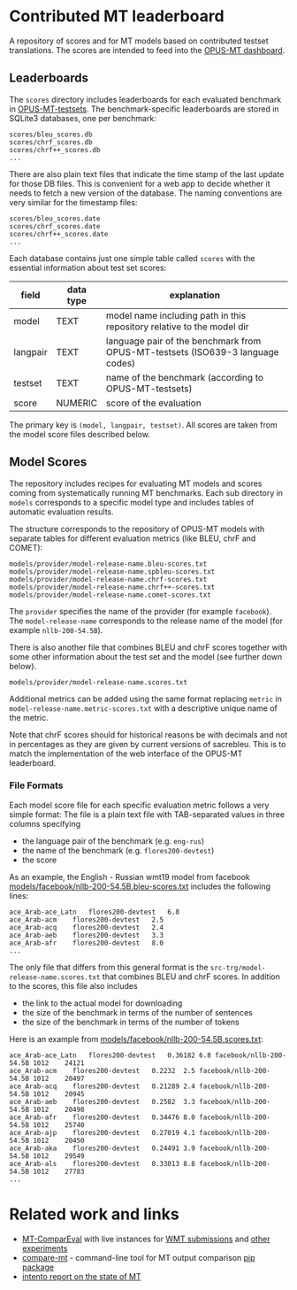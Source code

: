 
# Contributed MT leaderboard

A repository of scores and for MT models based on contributed testset translations.
The scores are intended to feed into the [OPUS-MT dashboard](https://opus.nlpl.eu/dashboard/). 


## Leaderboards

The `scores` directory includes leaderboards for each evaluated benchmark in [OPUS-MT-testsets](https://github.com/Helsinki-NLP/OPUS-MT-testsets/). The benchmark-specific leaderboards are stored in SQLite3 databases, one per benchmark:

```
scores/bleu_scores.db
scores/chrf_scores.db
scores/chrf++_scores.db
...
```

There are also plain text files that indicate the time stamp of the last update for those DB files. This is convenient for a web app to decide whether it needs to fetch a new version of the database. The naming conventions are very similar for the timestamp files:

```
scores/bleu_scores.date
scores/chrf_scores.date
scores/chrf++_scores.date
...
```

Each database contains just one simple table called `scores` with the essential information about test set scores:


| field    | data type | explanation |
|----------|-----------|-------------|
| model    | TEXT      | model name including path in this repository relative to the model dir |
| langpair | TEXT      | language pair of the benchmark from OPUS-MT-testsets (ISO639-3 language codes) |
| testset  | TEXT      | name of the benchmark (according to OPUS-MT-testsets) |
| score    | NUMERIC   | score of the evaluation |

The primary key is `(model, langpair, testset)`.
All scores are taken from the model score files described below.



## Model Scores


The repository includes recipes for evaluating MT models and scores coming from systematically running MT benchmarks. 
Each sub directory in `models` corresponds to a specific model type and includes tables of automatic evaluation results.



The structure corresponds to the repository of OPUS-MT models with separate tables for different evaluation metrics (like BLEU, chrF and COMET):

```
models/provider/model-release-name.bleu-scores.txt
models/provider/model-release-name.spbleu-scores.txt
models/provider/model-release-name.chrf-scores.txt
models/provider/model-release-name.chrf++-scores.txt
models/provider/model-release-name.comet-scores.txt
```

The `provider` specifies the name of the provider (for example `facebook`). The `model-release-name` corresponds to the release name of the model (for example `nllb-200-54.5B`).

There is also another file that combines BLEU and chrF scores together with some other information about the test set and the model (see further down below).

```
models/provider/model-release-name.scores.txt
```

Additional metrics can be added using the same format replacing `metric` in `model-release-name.metric-scores.txt` with a descriptive unique name of the metric.

Note that chrF scores should for historical reasons be with decimals and not in percentages as they are given by current versions of sacrebleu. This is to match the implementation of the web interface of the OPUS-MT leaderboard.



### File Formats

Each model score file for each specific evaluation metric follows a very simple format: The file is a plain text file with TAB-separated values in three columns specifying

* the language pair of the benchmark (e.g. `eng-rus`)
* the name of the benchmark (e.g. `flores200-devtest`)
* the score

As an example, the English - Russian wmt19 model from facebook [models/facebook/nllb-200-54.5B.bleu-scores.txt](models/facebook/nllb-200-54.5B.bleu-scores.txt) includes the following lines:

```
ace_Arab-ace_Latn	flores200-devtest	6.8
ace_Arab-acm	flores200-devtest	2.5
ace_Arab-acq	flores200-devtest	2.4
ace_Arab-aeb	flores200-devtest	3.3
ace_Arab-afr	flores200-devtest	8.0
...
```


The only file that differs from this general format is the `src-trg/model-release-name.scores.txt` that combines BLEU and chrF scores. In addition to the scores, this file also includes

* the link to the actual model for downloading
* the size of the benchmark in terms of the number of sentences
* the size of the benchmark in terms of the number of tokens

Here is an example from [models/facebook/nllb-200-54.5B.scores.txt](models/facebook/nllb-200-54.5B.scores.txt):

```
ace_Arab-ace_Latn	flores200-devtest	0.36182	6.8	facebook/nllb-200-54.5B	1012	24121
ace_Arab-acm	flores200-devtest	0.2232	2.5	facebook/nllb-200-54.5B	1012	20497
ace_Arab-acq	flores200-devtest	0.21289	2.4	facebook/nllb-200-54.5B	1012	20945
ace_Arab-aeb	flores200-devtest	0.2582	3.3	facebook/nllb-200-54.5B	1012	20498
ace_Arab-afr	flores200-devtest	0.34476	8.0	facebook/nllb-200-54.5B	1012	25740
ace_Arab-ajp	flores200-devtest	0.27019	4.1	facebook/nllb-200-54.5B	1012	20450
ace_Arab-aka	flores200-devtest	0.24491	3.9	facebook/nllb-200-54.5B	1012	29549
ace_Arab-als	flores200-devtest	0.33013	8.8	facebook/nllb-200-54.5B	1012	27783
...
```


# Related work and links

* [MT-ComparEval](https://github.com/ondrejklejch/MT-ComparEval) with live instances for [WMT submissions](http://wmt.ufal.cz/) and [other experiments](http://mt-compareval.ufal.cz/)
* [compare-mt](https://github.com/neulab/compare-mt) - command-line tool for MT output comparison [pip package](https://pypi.org/project/compare-mt/)
* [intento report on the state of MT](https://inten.to/machine-translation-report-2022/)
